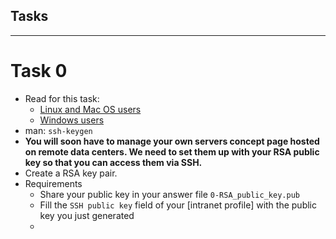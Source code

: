 
## Tasks 
---
# Task 0
* Read for this task:
	* [Linux and Mac OS users](https://askubuntu.com/questions/61557/how-do-i-set-up-ssh-authentication-keys)
	* [Windows users](https://docs.rackspace.com/support/how-to/generating-rsa-keys-with-ssh-puttygen/)
* man: `ssh-keygen`
* **You will soon have to manage your own servers concept page hosted on remote data centers. We need to set them up with your RSA public key so that you can access them via SSH.**
* Create a RSA key pair.
* Requirements
	* Share your public key in your answer file `0-RSA_public_key.pub`
	* Fill the `SSH public key` field of your [intranet profile] with the public key you just generated
	* 

